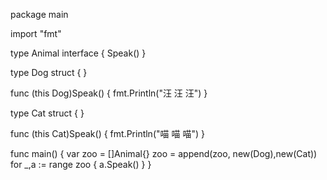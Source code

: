 package main

import "fmt"

type Animal interface {
	Speak()
}

type Dog struct {
}

func (this Dog)Speak()  {
	fmt.Println("汪 汪 汪")
}

type Cat struct {
}

func (this Cat)Speak()  {
	fmt.Println("喵 喵 喵")
}


func main() {
	var zoo = []Animal{}
	zoo = append(zoo, new(Dog),new(Cat))
	for _,a := range zoo {
		a.Speak()
	}
}
